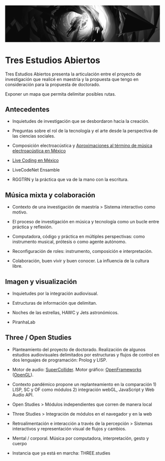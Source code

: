![portada](https://github.com/EmilioOcelotl/tres-estudios-abiertos/blob/main/img/tres.png)

# Tres Estudios Abiertos

Tres Estudios Abiertos presenta la articulación entre el proyecto de investigación que realicé en maestría y la propuesta que tengo en consideración para la propuesta de doctorado.

Exponer un mapa que permita delimitar posibles rutas. 

## Antecedentes

   - Inquietudes de investigación que se desbordaron hacia la creación.

   - Preguntas sobre el rol de la tecnología y el arte desde la perspectiva de las ciencias sociales.

   - Composición electroacústica y [Aproximaciones al término de música electroacústica en México](http://www.ems-network.org/ems19/EMS%20timetable%20v5.pdf)  

   - [Live Coding en México](http://hernanivillasenor.com/archivos/html/livecoding.html)  

   - LiveCodeNet Ensamble 

   - RGGTRN y la práctica que va de la mano con la escritura. 

## Música mixta y colaboración

   - Contexto de una investigación de maestría > Sistema interactivo como motivo. 

   - El proceso de investigación en música y tecnología como un bucle entre práctica y reflexión.

   - Computadora, código y práctica en múltiples perspectivas: como instrumento musical, prótesis o como agente autónomo.

   - Reconfiguración de roles: instrumento, composición e interpretación. 

   - Colaboración, buen vivir y buen conocer. La influencia de la cultura libre. 

## Imagen y visualización

   - Inquietudes por la integración audiovisual.

   - Estructuras de información que delimitan.

   - Noches de las estrellas, HAWC y Jets astronómicos.

   - PiranhaLab 

## Three / Open Studies

   - Planteamiento del proyecto de doctorado. Realización de algunos estudios audiovisuales delimitados por estructuras y flujos de control en dos lenguajes de programación: Prolog y LISP.

   - Motor de audio: [SuperCollider](https://supercollider.github.io/). Motor gráfico: [OpenFrameworks](https://openframeworks.cc/) ([OpenGL](https://www.opengl.org)).

   - Contexto pandémico propone un replanteamiento en la comparación 1) LISP, SC y OF como módulos 2)  integración webGL, JavaScript y Web Audio API.

   - Open Studies > Módulos independientes que corren de manera local 

   - Three Studies > Integración de módulos en el navegador y en la web

   - Retroalimentación e interacción a través de la percepción > Sistemas interactivos y representación visual de flujos y cambios.   

   - Mental / corporal. Música por computadora, interpretación, gesto y cuerpo

   - Instancia que ya está en marcha: THREE.studies 